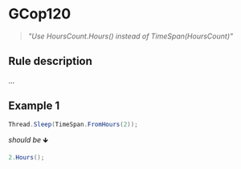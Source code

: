 ﻿# GCop120

> *"Use HoursCount.Hours() instead of TimeSpan(HoursCount)"*


## Rule description
...

## Example 1
```csharp
Thread.Sleep(TimeSpan.FromHours(2));
```
*should be* 🡻

```csharp
2.Hours();
```